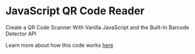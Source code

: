 # JavaScript QR Code Reader
Create a QR Code Scanner With Vanilla JavaScript and the Built-In Barcode Detector API

Learn more about how this code works [here](https://www.jsnow.io/p/javascript/creating-a-real-time-qr-code-scanner-with-vanilla-javascript-part-1)
